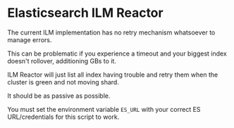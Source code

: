 # Elasticsearch ILM Reactor

The current ILM implementation has no retry mechanism whatsoever to manage errors.

This can be problematic if you experience a timeout and your biggest index doesn't rollover, additioning GBs to it.

ILM Reactor will just list all index having trouble and retry them when the cluster is green and not moving shard.

It should be as passive as possible.

You must set the environment variable `ES_URL` with your correct ES URL/credentials for this script to work.

